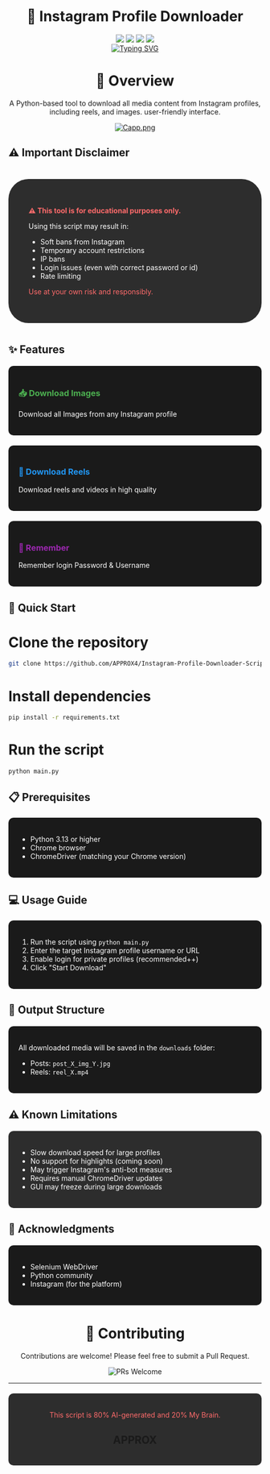# <div align="center">**📸 Instagram Profile Downloader**</div>

<div align="center">
  <img src="https://img.shields.io/badge/Python-3.13%2B-blue?style=for-the-badge&logo=python&logoColor=white"/>
  <img src="https://img.shields.io/badge/License-GPL3.0-green?style=for-the-badge&logo=gnu&logoColor=white"/>
  <img src="https://img.shields.io/badge/Status-Working-brightgreen?style=for-the-badge&logo=statuspage&logoColor=white"/>
  <img src="https://img.shields.io/badge/Last Check-2 JUN 2025-lightblue?style=for-the-badge&logo=cachet&logoColor=white"/>
</div>

<div align="center">
  <a href="https://git.io/typing-svg"><img src="https://readme-typing-svg.herokuapp.com?font=Rubik&weight=500&size=30&duration=4849&pause=1000&color=AEB2F3&background=FFFFFF00&center=true&vCenter=true&width=426&lines=Instagram+Profile+Downloader;Download+Images+%2B+Reels;User-friendly+Interface" alt="Typing SVG" /></a>
</div
  
---

# <div align="center">🎯 Overview</div>
<div align="center">A Python-based tool to download all media content from Instagram profiles, including reels, and images. user-friendly interface.</div>
<p></p>
<p align="center">
  <a href="https://postimg.cc/2Vr4ZnsL">
    <img src="https://i.postimg.cc/qMCQWLQw/Capture125.png" alt="Capp.png"/>
  </a>
</p>

## ⚠️ Important Disclaimer</div>

<div style="background-color: #2d2d2d; padding: 40px; border-radius: 40px; margin: 40px 0;">
  <p style="color: #ff6b6b; font-weight: bold;">⚠️ This tool is for educational purposes only.</p>
  <p style="color: #ffffff;">Using this script may result in:</p>
  <ul style="color: #ffffff;">
    <li>Soft bans from Instagram</li>
    <li>Temporary account restrictions</li>
    <li>IP bans</li>
    <li>Login issues (even with correct password or id)</li>
    <li>Rate limiting</li>
  </ul>
  <p style="color: #ff6b6b;">Use at your own risk and responsibly.</p>
</div>

## ✨ Features

<div style="display: grid; grid-template-columns: repeat(auto-fit, minmax(250px, 1fr)); gap: 20px; margin: 20px 0;">
  <div style="background-color: #1a1a1a; padding: 20px; border-radius: 10px;">
    <h3 style="color: #4CAF50;">📥 Download Images</h3>
    <p style="color: #ffffff;">Download all Images from any Instagram profile</p>
  </div>
  <div style="background-color: #1a1a1a; padding: 20px; border-radius: 10px;">
    <h3 style="color: #2196F3;">🎥 Download Reels</h3>
    <p style="color: #ffffff;">Download reels and videos in high quality</p>
  </div>
  <div style="background-color: #1a1a1a; padding: 20px; border-radius: 10px;">
    <h3 style="color: #9C27B0;">💾 Remember</h3>
    <p style="color: #ffffff;">Remember login Password & Username</p>
  </div>
</div>

## 🚀 Quick Start

# Clone the repository
```bash
git clone https://github.com/APPROX4/Instagram-Profile-Downloader-Script.git
```
# Install dependencies
```bash
pip install -r requirements.txt
```

# Run the script
```bash
python main.py
```

## 📋 Prerequisites

<div style="background-color: #1a1a1a; padding: 20px; border-radius: 10px; margin: 20px 0;">
  <ul style="color: #ffffff;">
    <li>Python 3.13 or higher</li>
    <li>Chrome browser</li>
    <li>ChromeDriver (matching your Chrome version)</li>
  </ul>
</div>

## 💻 Usage Guide

<div style="background-color: #1a1a1a; padding: 20px; border-radius: 10px; margin: 20px 0;">
  <ol style="color: #ffffff;">
    <li>Run the script using <code>python main.py</code></li>
    <li>Enter the target Instagram profile username or URL</li>
    <li>Enable login for private profiles (recommended++)</li>
    <li>Click "Start Download"</li>
  </ol>
</div>

## 📁 Output Structure

<div style="background-color: #1a1a1a; padding: 20px; border-radius: 10px; margin: 20px 0;">
  <p style="color: #ffffff;">All downloaded media will be saved in the <code>downloads</code> folder:</p>
  <ul style="color: #ffffff;">
    <li>Posts: <code>post_X_img_Y.jpg</code></li>
    <li>Reels: <code>reel_X.mp4</code></li>
  </ul>
</div>

## ⚠️ Known Limitations

<div style="background-color: #2d2d2d; padding: 20px; border-radius: 10px; margin: 20px 0;">
  <ul style="color: #ffffff;">
    <li>Slow download speed for large profiles</li>
    <li>No support for highlights (coming soon)</li>
    <li>May trigger Instagram's anti-bot measures</li>
    <li>Requires manual ChromeDriver updates</li>
    <li>GUI may freeze during large downloads</li>
  </ul>
</div>

## 🙏 Acknowledgments

<div style="background-color: #1a1a1a; padding: 20px; border-radius: 10px; margin: 20px 0;">
  <ul style="color: #ffffff;">
    <li>Selenium WebDriver</li>
    <li>Python community</li>
    <li>Instagram (for the platform)</li>
  </ul>
</div>

# <div align="center">🤝 Contributing</div>

<div align="center">
  <p>Contributions are welcome! Please feel free to submit a Pull Request.</p>
  <img src="https://img.shields.io/badge/PRs-Welcome-brightgreen.svg?style=for-the-badge&logo=github&logoColor=white" alt="PRs Welcome"/>
</div>

---

<div align="center">
  <div style="background-color: #2d2d2d; padding: 20px; border-radius: 10px; margin: 20px 0;">
  <p style="color: #ff6b6b;">This script is 80% AI-generated and 20% My Brain.</p>
<h2 align="center">APPROX</h2>

